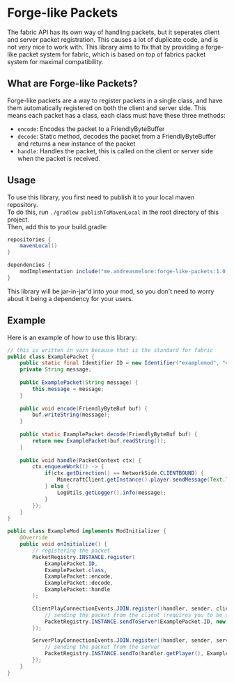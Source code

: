 # Forge-like Packets
The fabric API has its own way of handling packets, but it seperates client and server packet registration.
This causes a lot of duplicate code, and is not very nice to work with. 
This library aims to fix that by providing a forge-like packet system for fabric, which is based on top of fabrics packet system for maximal compatibility.

## What are Forge-like Packets?
Forge-like packets are a way to register packets in a single class, and have them automatically registered on both the client and server side.
This means each packet has a class, each class must have these three methods:
- `encode`: Encodes the packet to a FriendlyByteBuffer
- `decode`: Static method, decodes the packet from a FriendlyByteBuffer and returns a new instance of the packet
- `handle`: Handles the packet, this is called on the client or server side when the packet is received.

## Usage
To use this library, you first need to publish it to your local maven repository. <br>
To do this, run `./gradlew publishToMavenLocal` in the root directory of this project. <br>
Then, add this to your build.gradle:
```gradle
repositories {
    mavenLocal()
}

dependencies {
    modImplementation include("me.andreasmelone:forge-like-packets:1.0.2")
}
```

This library will be jar-in-jar'd into your mod, so you don't need to worry about it being a dependency for your users.

## Example
Here is an example of how to use this library:
```java
// this is written in yarn because that is the standard for fabric
public class ExamplePacket {
    public static final Identifier ID = new Identifier("examplemod", "examplepacket");
    private String message;
    
    public ExamplePacket(String message) {
        this.message = message;
    }
    
    public void encode(FriendlyByteBuf buf) {
        buf.writeString(message);
    }
    
    public static ExamplePacket decode(FriendlyByteBuf buf) {
        return new ExamplePacket(buf.readString());
    }
    
    public void handle(PacketContext ctx) {
        ctx.enqueueWork(() -> {
            if(ctx.getDirection() == NetworkSide.CLIENTBOUND) {
                MinecraftClient.getInstance().player.sendMessage(Text.literal(message), false);
            } else {
                LogUtils.getLogger().info(message);
            }
        });
    }
}
```
```java
public class ExampleMod implements ModInitializer {
    @Override
    public void onInitialize() {
        // registering the packet
        PacketRegistry.INSTANCE.register(
            ExamplePacket.ID,
            ExamplePacket.class,
            ExamplePacket::encode,
            ExamplePacket::decode,
            ExamplePacket::handle
        );

        ClientPlayConnectionEvents.JOIN.register((handler, sender, client) -> {
            // sending the packet from the client (requires you to be on a server)
            PacketRegistry.INSTANCE.sendToServer(ExamplePacket.ID, new ExamplePacket("hello from the client!"));
        });

        ServerPlayConnectionEvents.JOIN.register((handler, sender, server) -> {
            // sending the packet from the server
            PacketRegistry.INSTANCE.sendTo(handler.getPlayer(), ExamplePacket.ID, new ExamplePacket("hello from the server!"));
        });
    }
}
```
